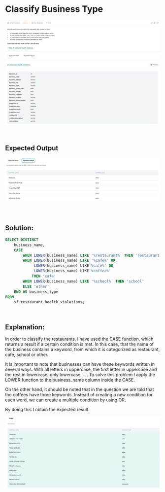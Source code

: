 # Classify Business Type

<div id="header" align="center">
  <img src="https://github.com/MartaCasdelg/StrataScratch-SQL-Challenges/blob/main/Medium/Images/classify_business_type_1.png" />
</div>

<div id="header" align="center">
  <img src="https://github.com/MartaCasdelg/StrataScratch-SQL-Challenges/blob/main/Medium/Images/classify_business_type_2.png" />
</div>

&nbsp;


## Expected Output

<div id="header" align="center">
  <img src="https://github.com/MartaCasdelg/StrataScratch-SQL-Challenges/blob/main/Medium/Images/classify_business_type_3.png" />
</div>

&nbsp;


## Solution:

```sql
SELECT DISTINCT
    business_name,
    CASE
        WHEN LOWER(business_name) LIKE '%restaurant%' THEN 'restaurant'
        WHEN LOWER(business_name) LIKE '%cafe%' OR 
             LOWER(business_name) LIKE'%café%' OR 
             LOWER(business_name) LIKE'%coffee%'
            THEN 'cafe'
        WHEN LOWER(business_name) LIKE '%school%' THEN 'school'
        ELSE 'other'
    END AS business_type
FROM
    sf_restaurant_health_violations;
```

&nbsp;

## Explanation:

In order to classify the restaurants, I have used the CASE function, which returns a result if a certain condition is met. In this case, that the name of the business contains a keyword, from which it is categorized as restaurant, cafe, school or other. 

It is important to note that businesses can have these keywords written in several ways. With all letters in uppercase, the first letter in uppercase and the rest in lowercase, only lowercase, .... To solve this problem I apply the LOWER function to the business_name column inside the CASE. 

On the other hand, it should be noted that in the question we are told that the coffees have three keywords. Instead of creating a new condition for each word, we can create a multiple condition by using OR.

By doing this I obtain the expected result.

<div id="header" align="center">
  <img src="https://github.com/MartaCasdelg/StrataScratch-SQL-Challenges/blob/main/Medium/Images/classify_business_type_output.png" />
</div>